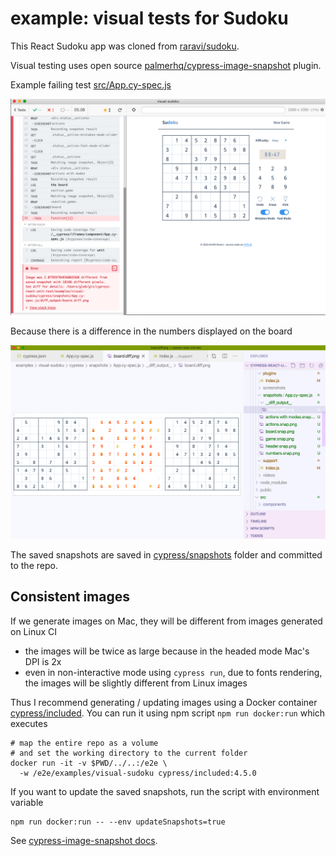 # example: visual tests for Sudoku

This React Sudoku app was cloned from [raravi/sudoku](https://github.com/raravi/sudoku).

Visual testing uses open source [palmerhq/cypress-image-snapshot](https://github.com/palmerhq/cypress-image-snapshot) plugin.

Example failing test [src/App.cy-spec.js](src/App.cy-spec.js)

![failing test](images/test.png)

Because there is a difference in the numbers displayed on the board

![Visual diff](images/board-diff.png)

The saved snapshots are saved in [cypress/snapshots](cypress/snapshots) folder and committed to the repo.

## Consistent images

If we generate images on Mac, they will be different from images generated on Linux CI

- the images will be twice as large because in the headed mode Mac's DPI is 2x
- even in non-interactive mode using `cypress run`, due to fonts rendering, the images will be slightly different from Linux images

Thus I recommend generating / updating images using a Docker container [cypress/included](https://github.com/cypress-io/cypress-docker-images/tree/master/included). You can run it using npm script `npm run docker:run` which executes

```
# map the entire repo as a volume
# and set the working directory to the current folder
docker run -it -v $PWD/../..:/e2e \
  -w /e2e/examples/visual-sudoku cypress/included:4.5.0
```

If you want to update the saved snapshots, run the script with environment variable

```shell
npm run docker:run -- --env updateSnapshots=true
```

See [cypress-image-snapshot docs](https://github.com/palmerhq/cypress-image-snapshot#updating-snapshots).
